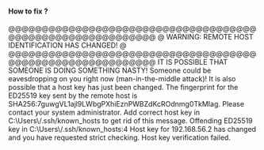 #### How to fix ?

@@@@@@@@@@@@@@@@@@@@@@@@@@@@@@@@@@@@@@@@@@@@@@@@@@@@@@@@@@@
@    WARNING: REMOTE HOST IDENTIFICATION HAS CHANGED!     @
@@@@@@@@@@@@@@@@@@@@@@@@@@@@@@@@@@@@@@@@@@@@@@@@@@@@@@@@@@@
IT IS POSSIBLE THAT SOMEONE IS DOING SOMETHING NASTY!
Someone could be eavesdropping on you right now (man-in-the-middle attack)!
It is also possible that a host key has just been changed.
The fingerprint for the ED25519 key sent by the remote host is
SHA256:7guwgVL1ajl9LWbgPXhiEznPWBZdKcROdnmg0TkMIag.
Please contact your system administrator.
Add correct host key in C:\\Users\\<user>/.ssh/known_hosts to get rid of this message.
Offending ED25519 key in C:\\Users\\<user>/.ssh/known_hosts:4
Host key for 192.168.56.2 has changed and you have requested strict checking.
Host key verification failed.
